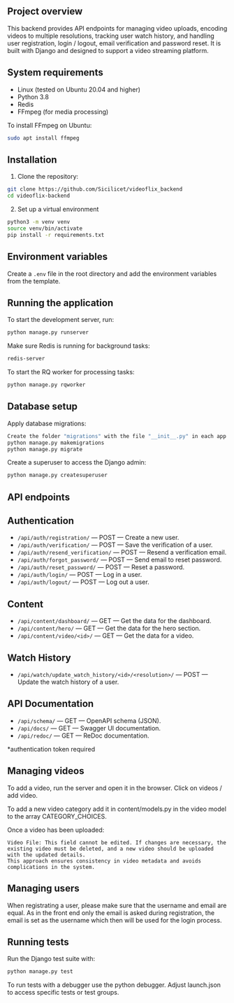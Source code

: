 ## Project overview

This backend provides API endpoints for managing video uploads, encoding videos to multiple resolutions, tracking user watch history, and handling user registration, login / logout, email verification and password reset. It is built with Django and designed to support a video streaming platform.

## System requirements

- Linux (tested on Ubuntu 20.04 and higher)
- Python 3.8
- Redis
- FFmpeg (for media processing)

To install FFmpeg on Ubuntu:

```bash
sudo apt install ffmpeg
```

## Installation

1. Clone the repository:

```bash
git clone https://github.com/Sicilicet/videoflix_backend
cd videoflix-backend
```

2. Set up a virtual environment

```bash
python3 -m venv venv
source venv/bin/activate
pip install -r requirements.txt
```

## Environment variables

Create a `.env` file in the root directory and add the environment variables from the template.

## Running the application

To start the development server, run:

```bash
python manage.py runserver
```

Make sure Redis is running for background tasks:

```bash
redis-server
```

To start the RQ worker for processing tasks:

```bash
python manage.py rqworker
```

## Database setup

Apply database migrations:

```bash
Create the folder "migrations" with the file "__init__.py" in each app.
python manage.py makemigrations
python manage.py migrate
```

Create a superuser to access the Django admin:

```bash
python manage.py createsuperuser
```

## API endpoints

## Authentication

- `/api/auth/registration/` — POST — Create a new user.
- `/api/auth/verification/` — POST — Save the verification of a user.
- `/api/auth/resend_verification/` — POST — Resend a verification email.
- `/api/auth/forgot_password/` — POST — Send email to reset password.
- `/api/auth/reset_password/` — POST — Reset a password.
- `/api/auth/login/` — POST — Log in a user.
- `/api/auth/logout/` — POST — Log out a user.

## Content

- `/api/content/dashboard/` — GET — Get the data for the dashboard.
- `/api/content/hero/` — GET — Get the data for the hero section.
- `/api/content/video/<id>/` — GET — Get the data for a video.

## Watch History

- `/api/watch/update_watch_history/<id>/<resolution>/` — POST — Update the watch history of a user.

## API Documentation

- `/api/schema/` — GET — OpenAPI schema (JSON).
- `/api/docs/` — GET — Swagger UI documentation.
- `/api/redoc/` — GET — ReDoc documentation.

\*authentication token required

## Managing videos

To add a video, run the server and open it in the browser. Click on videos / add video.

To add a new video category add it in content/models.py in the video model to the array CATEGORY_CHOICES.

Once a video has been uploaded:

    Video File: This field cannot be edited. If changes are necessary, the existing video must be deleted, and a new video should be uploaded with the updated details.
    This approach ensures consistency in video metadata and avoids complications in the system.

## Managing users

When registrating a user, please make sure that the username and email are equal. As in the front end only the email is asked during registration, the email is set as the username which then will be used for the login process.

## Running tests

Run the Django test suite with:

```bash
python manage.py test
```

To run tests with a debugger use the python debugger. Adjust launch.json to access specific tests or test groups.
